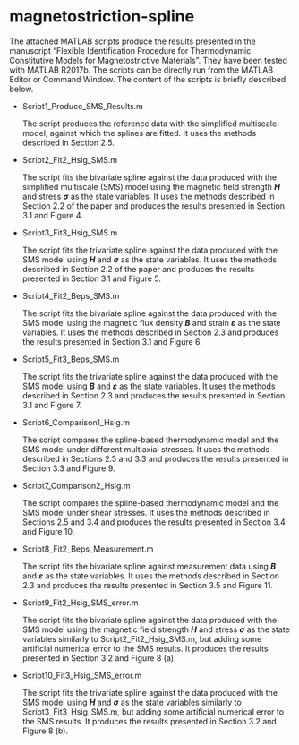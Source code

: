 # magnetostriction-spline
The attached MATLAB scripts produce the results presented in the manuscript “Flexible Identification Procedure for Thermodynamic Constitutive Models for Magnetostrictive Materials”. They have been tested with MATLAB R2017b. The scripts can be directly run from the MATLAB Editor or Command Window. The content of the scripts is briefly described below. 

- Script1_Produce_SMS_Results.m
  
  The script produces the reference data with the simplified multiscale model, against which the splines are fitted. It uses the methods described in Section 2.5.

- Script2_Fit2_Hsig_SMS.m

  The script fits the bivariate spline against the data produced with the simplified multiscale (SMS) model using the magnetic field strength **_H_** and stress **_σ_** as the state variables. It uses the methods described in Section 2.2 of the paper and produces the results presented in Section 3.1 and Figure 4.

- Script3_Fit3_Hsig_SMS.m

  The script fits the trivariate spline against the data produced with the SMS model using **_H_** and **_σ_** as the state variables. It uses the methods described in Section 2.2 of the paper and produces the results presented in Section 3.1 and Figure 5.

- Script4_Fit2_Beps_SMS.m

  The script fits the bivariate spline against the data produced with the SMS model using the magnetic flux density **_B_** and strain **_ε_** as the state variables. It uses the methods described in Section 2.3 and produces the results presented in Section 3.1 and Figure 6.

- Script5_Fit3_Beps_SMS.m

  The script fits the trivariate spline against the data produced with the SMS model using **_B_** and **_ε_** as the state variables. It uses the methods described in Section 2.3 and produces the results presented in Section 3.1 and Figure 7.

- Script6_Comparison1_Hsig.m

  The script compares the spline-based thermodynamic model and the SMS model under different multiaxial stresses. It uses the methods described in Sections 2.5 and 3.3 and produces the results presented in Section 3.3 and Figure 9.

- Script7_Comparison2_Hsig.m

  The script compares the spline-based thermodynamic model and the SMS model under shear stresses. It uses the methods described in Sections 2.5 and 3.4 and produces the results presented in Section 3.4 and Figure 10.

- Script8_Fit2_Beps_Measurement.m

  The script fits the bivariate spline against measurement data using **_B_** and **_ε_** as the state variables. It uses the methods described in Section 2.3 and produces the results presented in Section 3.5 and Figure 11.

- Script9_Fit2_Hsig_SMS_error.m

  The script fits the bivariate spline against the data produced with the SMS model using the magnetic field strength **_H_** and stress **_σ_** as the state variables similarly to Script2_Fit2_Hsig_SMS.m, but adding some artificial numerical error to the SMS results. It produces the results presented in Section 3.2 and Figure 8 (a).

- Script10_Fit3_Hsig_SMS_error.m

  The script fits the trivariate spline against the data produced with the SMS model using **_H_** and **_σ_** as the state variables similarly to Script3_Fit3_Hsig_SMS.m, but adding some artificial numerical error to the SMS results. It produces the results presented in Section 3.2 and Figure 8 (b).
  
